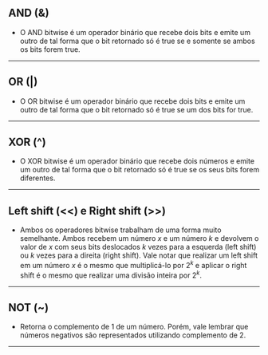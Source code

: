 ## AND (&)

- O AND bitwise é um operador binário que recebe dois bits e emite um outro de tal forma que o bit retornado só é true se e somente se ambos os bits forem true.

---

## OR (|)

- O OR bitwise é um operador binário que recebe dois bits e emite um outro de tal forma que o bit retornado só é true se um dos bits for true.

---

## XOR (^)

- O XOR bitwise é um operador binário que recebe dois números e emite um outro de tal forma que o bit retornado só é true se os seus bits forem diferentes.

---

## Left shift (<<) e Right shift (>>)

- Ambos os operadores bitwise trabalham de uma forma muito semelhante. Ambos recebem um número $x$ e um número $k$ e devolvem o valor de $x$ com seus bits deslocados $k$ vezes para a esquerda (left shift) ou $k$ vezes para a direita (right shift). Vale notar que realizar um left shift em um número $x$ é o mesmo que multiplicá-lo por $2^k$ e aplicar o right shift é o mesmo que realizar uma divisão inteira por $2^k$.

---

## NOT (~)

- Retorna o complemento de 1 de um número. Porém, vale lembrar que números negativos são representados utilizando complemento de 2.

---